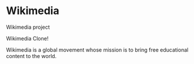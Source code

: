 Wikimedia
=========

Wikimedia project
<!DOCTYPE html>
<html>
<head>Wikimedia Clone!</head>
	<body>
		<div>
			<p>Wikimedia is a global movement whose mission is to bring free educational content to the world.</p>
		</div>
		<div></div>
		<div></div>
	</body>

</html>